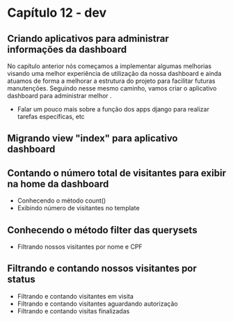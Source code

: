 # Capítulo 12 - dev

## Criando aplicativos para administrar informações da dashboard

No capítulo anterior nós começamos a implementar algumas melhorias visando uma melhor experiência de utilização da nossa dashboard e ainda atuamos de forma a melhorar a estrutura do projeto para facilitar futuras manutenções. Seguindo nesse mesmo caminho, vamos criar o aplicativo dashboard para administrar melhor .







* Falar um pouco mais sobre a função dos apps django para realizar tarefas específicas, etc

## Migrando view "index" para aplicativo dashboard

## Contando o número total de visitantes para exibir na home da dashboard

* Conhecendo o método count\(\)
* Exibindo número de visitantes no template

## Conhecendo o método filter das querysets

* Filtrando nossos visitantes por nome e CPF

## Filtrando e contando nossos visitantes por status

* Filtrando e contando visitantes em visita
* Filtrando e contando visitantes aguardando autorização
* Filtrando e contando visitas finalizadas

